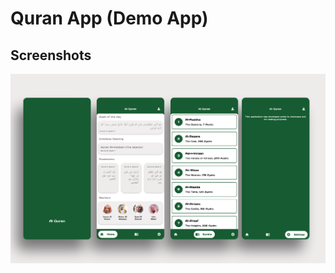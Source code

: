 # Quran App (Demo App)

## Screenshots

![App Screenshot](https://github.com/OnkarSagare27/quran-app-in-flutter/blob/main/example/quran_app.png)